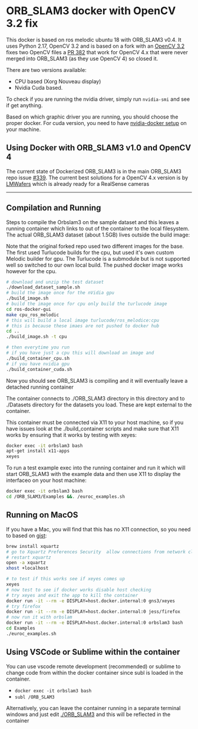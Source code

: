 # ORB_SLAM3 docker with OpenCV 3.2 fix

This docker is based on ros melodic ubuntu 18 with ORB_SLAM3 v0.4. It uses
Python 2.17, OpenCV 3.2 and is based on a fork with an [OpenCV
3.2](https://github.com/jahaniam/ORB_SLAM3/tree/docker_opencv3.2_fix) fixes two
OpenCV files a [PR 382](https://github.com/UZ-SLAMLab/ORB_SLAM3/pull/382) that
work for OpenCV 4.x that were never merged into ORB_SLAM3 (as
they use OpenCV 4) so closed it.

There are two versions available:

- CPU based (Xorg Nouveau display)
- Nvidia Cuda based.

To check if you are running the nvidia driver, simply run `nvidia-smi` and see
if get anything.

Based on which graphic driver you are running, you should choose the proper
docker. For cuda version, you need to have [nvidia-docker
setup](https://docs.nvidia.com/datacenter/cloud-native/container-toolkit/install-guide.html)
on your machine.

## Using Docker with ORB_SLAM3 v1.0 and OpenCV 4

The current state of Dockerized ORB_SLAM3 is in the main ORB_SLAM3 repo issue
[#339](https://github.com/UZ-SLAMLab/ORB_SLAM3/issues/339). The current best
solutions for a OpenCV 4.x version is by
[LMWafers](https://github.com/LMWafer/orb-slam-3-ready) which is already ready
for a RealSense cameras

---

## Compilation and Running

Steps to compile the Orbslam3 on the sample dataset and this leaves a running
container which links to out of the container to the local filesystem. The
actual ORB_SLAM3 dataset (about 1.5GB) lives outside the build image:

Note that the original forked repo used two different images for the base. The
first used Turlucode builds for the cpu, but used it's own custom Melodic
builder for gpu. The Turlucode is a submodule but is not supported well so
switched to our own local build. The pushed docker image works however for the
cpu.

```sh
# download and unzip the test dataset
./download_dataset_sample.sh
# build the image once for the nVidia gpu
./build_image.sh
# build the image once for cpu only build the turlucode image
cd ros-docker-gui
make cpu_ros_melodic
# this will build a local image turlucode/ros_melodice:cpu
# this is because these imaes are not pushed to docker hub
cd ..
./build_image.sh -t cpu

# then everytime you run
# if you have just a cpu this will download an image and
./build_container_cpu.sh
# if you have nvidia gpu
./build_container_cuda.sh
```

Now you should see ORB_SLAM3 is compiling and it will eventually leave a
detached running container

The container connects to ./ORB_SLAM3 directory in this directory and to
./Datasets directory for the datasets you load. These are kept external to the
container.

This container must be connected via X11 to your host machine, so if you have
issues look at the ./build_container scripts and make sure that X11 works by
ensuring that it works by testing with xeyes:

```sh
docker exec -it orbslam3 bash
apt-get install x11-apps
xeyes
```

To run a test example exec into the running container and run it which will
start ORB_SLAM3 with the example data and then use X11 to display the
interfaceo on your host machine:

```sh
docker exec -it orbslam3 bash
cd /ORB_SLAM3/Examples &&. /euroc_examples.sh
```

## Running on MacOS

If you have a Mac, you will find that this has no X11 connection, so you need
to based on [gist](https://gist.github.com/paul-krohn/e45f96181b1cf5e536325d1bdee6c949):

```sh
brew install xquartz
# go to Xquartz Preferences Security  allow connections from network clients
# restart xquartz
open -a xquartz
xhost +localhost

# to test if this works see if xeyes comes up
xeyes
# now test to see if docker works disable host checking
# try xeyes and exit the app to kill the container
docker run -it --rm -e DISPLAY=host.docker.internal:0 gns3/xeyes
# try firefox
docker run -it --rm -e DISPLAY=host.docker.internal:0 jess/firefox
# now run it with orbslam
docker run -it --rm -e DISPLAY=host.docker.internal:0 orbslam3 bash
cd Examples
./euroc_examples.sh

```

## Using VSCode or Sublime within the container

You can use vscode remote development (recommended) or sublime to change code
from within the docker container since subl is loaded in the container.

- `docker exec -it orbslam3 bash`
- `subl /ORB_SLAM3`

Alternatively, you can leave the container running in a separate terminal
windows and just edit [./ORB_SLAM3](./ORG_SLAM3) and this will be reflected in
the container
